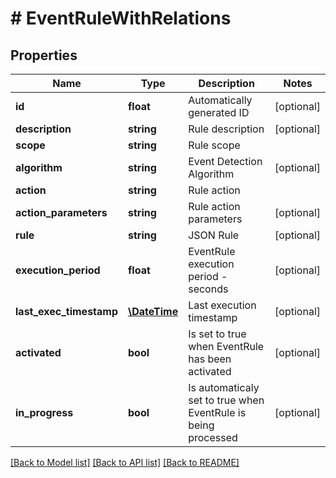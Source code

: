 # # EventRuleWithRelations

## Properties

Name | Type | Description | Notes
------------ | ------------- | ------------- | -------------
**id** | **float** | Automatically generated ID | [optional] 
**description** | **string** | Rule description | [optional] 
**scope** | **string** | Rule scope | 
**algorithm** | **string** | Event Detection Algorithm | [optional] 
**action** | **string** | Rule action | 
**action_parameters** | **string** | Rule action parameters | [optional] 
**rule** | **string** | JSON Rule | [optional] 
**execution_period** | **float** | EventRule execution period - seconds | [optional] 
**last_exec_timestamp** | [**\DateTime**](\DateTime.md) | Last execution timestamp | [optional] 
**activated** | **bool** | Is set to true when EventRule has been activated | [optional] 
**in_progress** | **bool** | Is automaticaly set to true when EventRule is being processed | [optional] 

[[Back to Model list]](../../README.md#documentation-for-models) [[Back to API list]](../../README.md#documentation-for-api-endpoints) [[Back to README]](../../README.md)


